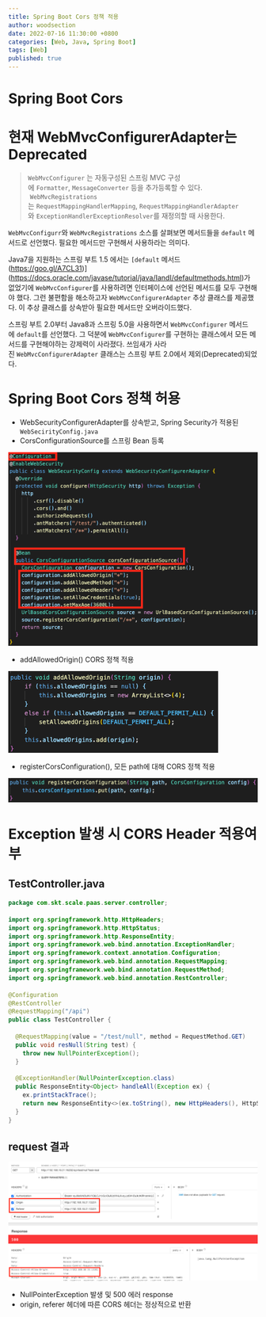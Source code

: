 ```yaml
---
title: Spring Boot Cors 정책 적용
author: woodsection
date: 2022-07-16 11:30:00 +0800
categories: [Web, Java, Spring Boot]
tags: [Web]
published: true
---
```


# Spring Boot Cors

# 현재 WebMvcConfigurerAdapter는 Deprecated

> `WebMvcConfigurer` 는 자동구성된 스프링 MVC 구성에 `Formatter`, `MessageConverter` 등을 추가등록할 수 있다.
 `WebMvcRegistrations`는 `RequestMappingHandlerMapping`, `RequestMappingHandlerAdapter`와 `ExceptionHandlerExceptionResolver`를 재정의할 때 사용한다.

`WebMvcConfigurr`와 `WebMvcRegistrations` 소스를 살펴보면 메서드들을 `default` 메서드로 선언했다. 필요한 메서드만 구현해서 사용하라는 의미다. 

Java7을 지원하는 스프링 부트 1.5 에서는 `[default` 메서드(https://goo.gl/A7CL31)](https://docs.oracle.com/javase/tutorial/java/IandI/defaultmethods.html)가 없었기에 `WebMvcConfigurer`를 사용하려면 인터페이스에 선언된 메서드를 모두 구현해야 했다. 그런 불편함을 해소하고자 `WebMvcConfigurerAdapter` 추상 클래스를 제공했다. 이 추상 클래스를 상속받아 필요한 메서드만 오버라이드했다.

스프링 부트 2.0부터 Java8과 스프링 5.0을 사용하면서 `WebMvcConfigurer` 메서드에 `default`를 선언했다. 그 덕분에 `WebMvcConfigurer`를 구현하는 클래스에서 모든 메서드를 구현해야하는 강제력이 사라졌다. 쓰임새가 사라진 `WebMvcConfigurerAdapter` 클래스는 스프링 부트 2.0에서 제외(Deprecated)되었다.
> 

# Spring Boot Cors 정책 허용

- WebSecurityConfigurerAdapter를 상속받고, Spring Security가 적용된 `WebSecirityConfig.java`
- CorsConfigurationSource를 스프링 Bean 등록

![Untitled](/assets/img/posts/2022/07/16/spring-boot-cors/Untitled.png)

- addAllowedOrigin() CORS 정책 적용

![Untitled](/assets/img/posts/2022/07/16/spring-boot-cors/Untitled1.png)

- registerCorsConfiguration(), 모든 path에 대해 CORS 정책 적용

![Untitled](/assets/img/posts/2022/07/16/spring-boot-cors/Untitled2.png)

# Exception 발생 시 CORS Header 적용여부

## TestController.java

```java
package com.skt.scale.paas.server.controller;

import org.springframework.http.HttpHeaders;
import org.springframework.http.HttpStatus;
import org.springframework.http.ResponseEntity;
import org.springframework.web.bind.annotation.ExceptionHandler;
import org.springframework.context.annotation.Configuration;
import org.springframework.web.bind.annotation.RequestMapping;
import org.springframework.web.bind.annotation.RequestMethod;
import org.springframework.web.bind.annotation.RestController;

@Configuration
@RestController
@RequestMapping("/api")
public class TestController {

  @RequestMapping(value = "/test/null", method = RequestMethod.GET)
  public void resNull(String test) {
    throw new NullPointerException();
  }

  @ExceptionHandler(NullPointerException.class)
  public ResponseEntity<Object> handleAll(Exception ex) {
    ex.printStackTrace();
    return new ResponseEntity<>(ex.toString(), new HttpHeaders(), HttpStatus.INTERNAL_SERVER_ERROR);
  }
}
```

## request 결과

![Untitled](/assets/img/posts/2022/07/16/spring-boot-cors/Untitled3.png)

- NullPointerException 발생 및 500 에러 response
- origin, referer 헤더에 따른 CORS 헤더는 정상적으로 반환